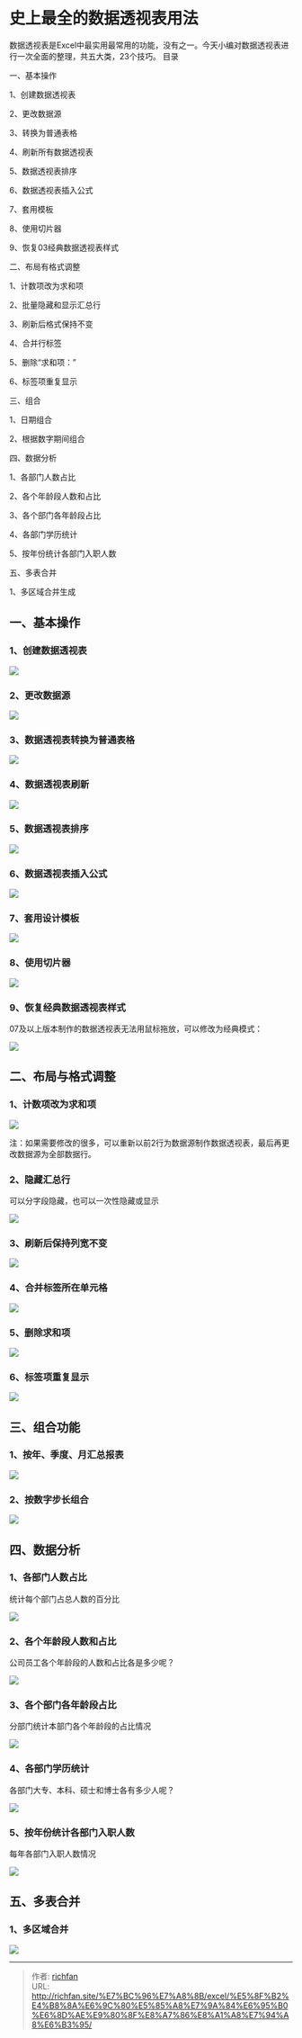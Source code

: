 # 史上最全的数据透视表用法

数据透视表是Excel中最实用最常用的功能，没有之一。今天小编对数据透视表进行一次全面的整理，共五大类，23个技巧。
目录

一、基本操作

1、创建数据透视表

2、更改数据源

3、转换为普通表格

4、刷新所有数据透视表

5、数据透视表排序

6、数据透视表插入公式

7、套用模板

8、使用切片器

9、恢复03经典数据透视表样式

二、布局有格式调整

1、计数项改为求和项

2、批量隐藏和显示汇总行

3、刷新后格式保持不变

4、合并行标签

5、删除“求和项：”

6、标签项重复显示

三、组合

1、日期组合

2、根据数字期间组合

四、数据分析

1、各部门人数占比

2、各个年龄段人数和占比

3、各个部门各年龄段占比

4、各部门学历统计

5、按年份统计各部门入职人数

五、多表合并

1、多区域合并生成

## 一、基本操作

### 1、创建数据透视表

![](https://img.richfan.site/program/excel/史上最全的数据透视表用法/史上最全的数据透视表用法_1.gif)

### 2、更改数据源

![](https://img.richfan.site/program/excel/史上最全的数据透视表用法/史上最全的数据透视表用法_2.gif)

### 3、数据透视表转换为普通表格

![](https://img.richfan.site/program/excel/史上最全的数据透视表用法/史上最全的数据透视表用法_3.gif)

### 4、数据透视表刷新

![](https://img.richfan.site/program/excel/史上最全的数据透视表用法/史上最全的数据透视表用法_4.gif)

### 5、数据透视表排序

![](https://img.richfan.site/program/excel/史上最全的数据透视表用法/史上最全的数据透视表用法_5.gif)

### 6、数据透视表插入公式

![](https://img.richfan.site/program/excel/史上最全的数据透视表用法/史上最全的数据透视表用法_6.gif)

### 7、套用设计模板

![](https://img.richfan.site/program/excel/史上最全的数据透视表用法/史上最全的数据透视表用法_7.gif)

### 8、使用切片器

![](https://img.richfan.site/program/excel/史上最全的数据透视表用法/史上最全的数据透视表用法_8.gif)

### 9、恢复经典数据透视表样式

07及以上版本制作的数据透视表无法用鼠标拖放，可以修改为经典模式：

![](https://img.richfan.site/program/excel/史上最全的数据透视表用法/史上最全的数据透视表用法_9.gif)

## 二、布局与格式调整

### 1、计数项改为求和项

![](https://img.richfan.site/program/excel/史上最全的数据透视表用法/史上最全的数据透视表用法_10.gif)

注：如果需要修改的很多，可以重新以前2行为数据源制作数据透视表，最后再更改数据源为全部数据行。

### 2、隐藏汇总行

可以分字段隐藏，也可以一次性隐藏或显示

![](https://img.richfan.site/program/excel/史上最全的数据透视表用法/史上最全的数据透视表用法_11.gif)

### 3、刷新后保持列宽不变

![](https://img.richfan.site/program/excel/史上最全的数据透视表用法/史上最全的数据透视表用法_12.gif)

### 4、合并标签所在单元格

![](https://img.richfan.site/program/excel/史上最全的数据透视表用法/史上最全的数据透视表用法_14.gif)

### 5、删除求和项

![](https://img.richfan.site/program/excel/史上最全的数据透视表用法/史上最全的数据透视表用法_15.gif)

### 6、标签项重复显示

![](https://img.richfan.site/program/excel/史上最全的数据透视表用法/史上最全的数据透视表用法_16.gif)

## 三、组合功能

### 1、按年、季度、月汇总报表

![](https://img.richfan.site/program/excel/史上最全的数据透视表用法/史上最全的数据透视表用法_17.gif)

### 2、按数字步长组合

![](https://img.richfan.site/program/excel/史上最全的数据透视表用法/史上最全的数据透视表用法_18.gif)

## 四、数据分析

### 1、各部门人数占比

统计每个部门占总人数的百分比

![](https://img.richfan.site/program/excel/史上最全的数据透视表用法/史上最全的数据透视表用法_19.gif)

### 2、各个年龄段人数和占比

公司员工各个年龄段的人数和占比各是多少呢？

![](https://img.richfan.site/program/excel/史上最全的数据透视表用法/史上最全的数据透视表用法_20.gif)

### 3、各个部门各年龄段占比

分部门统计本部门各个年龄段的占比情况

![](https://img.richfan.site/program/excel/史上最全的数据透视表用法/史上最全的数据透视表用法_21.gif)

### 4、各部门学历统计

各部门大专、本科、硕士和博士各有多少人呢？

![](https://img.richfan.site/program/excel/史上最全的数据透视表用法/史上最全的数据透视表用法_22.gif)

### 5、按年份统计各部门入职人数

每年各部门入职人数情况

![](https://img.richfan.site/program/excel/史上最全的数据透视表用法/史上最全的数据透视表用法_23.gif)

## 五、多表合并

### 1、多区域合并

![](https://img.richfan.site/program/excel/史上最全的数据透视表用法/史上最全的数据透视表用法_24.gif)

---

> 作者: [richfan](https://richfan.site/)  
> URL: http://richfan.site/%E7%BC%96%E7%A8%8B/excel/%E5%8F%B2%E4%B8%8A%E6%9C%80%E5%85%A8%E7%9A%84%E6%95%B0%E6%8D%AE%E9%80%8F%E8%A7%86%E8%A1%A8%E7%94%A8%E6%B3%95/  

